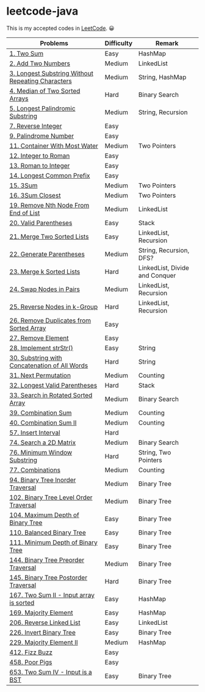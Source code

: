 # leetcode-java

This is my accepted codes in [LeetCode](https://leetcode.com/). 😀

Problems | Difficulty | Remark
------ | ----- | -----
[1. Two Sum](https://leetcode.com/problems/two-sum/description/) | Easy | HashMap
[2. Add Two Numbers](https://leetcode.com/problems/add-two-numbers/description/) | Medium | LinkedList
[3. Longest Substring Without Repeating Characters](https://leetcode.com/problems/longest-substring-without-repeating-characters/description/) | Medium | String, HashMap 
[4. Median of Two Sorted Arrays](https://leetcode.com/problems/median-of-two-sorted-arrays/description/)| Hard | Binary Search
[5. Longest Palindromic Substring](https://leetcode.com/problems/longest-palindromic-substring/description/) | Medium | String, Recursion
[7. Reverse Integer](https://leetcode.com/problems/reverse-integer/description/) | Easy |
[9. Palindrome Number](https://leetcode.com/problems/palindrome-number/description/)| Easy |
[11. Container With Most Water](https://leetcode.com/problems/container-with-most-water/description/) | Medium | Two Pointers
[12. Integer to Roman](https://leetcode.com/problems/integer-to-roman/description/)| Easy
[13. Roman to Integer](https://leetcode.com/problems/roman-to-integer/description/)| Easy
[14. Longest Common Prefix](https://leetcode.com/problems/longest-common-prefix/description/) | Easy | 
[15. 3Sum](https://leetcode.com/problems/3sum/description/) | Medium | Two Pointers
[16. 3Sum Closest](https://leetcode.com/problems/3sum-closest/description/) | Medium | Two Pointers
[19. Remove Nth Node From End of List](https://leetcode.com/problems/remove-nth-node-from-end-of-list/description/) | Medium | LinkedList
[20. Valid Parentheses](https://leetcode.com/problems/valid-parentheses/description/)| Easy | Stack
[21. Merge Two Sorted Lists](https://leetcode.com/problems/merge-two-sorted-lists/description/) | Easy | LinkedList, Recursion
[22. Generate Parentheses](https://leetcode.com/problems/generate-parentheses/description/) | Medium | String, Recursion, DFS?
[23. Merge k Sorted Lists](https://leetcode.com/problems/merge-k-sorted-lists/description/) | Hard | LinkedList, Divide and Conquer
[24. Swap Nodes in Pairs](https://leetcode.com/problems/swap-nodes-in-pairs/description/) | Medium | LinkedList, Recursion
[25. Reverse Nodes in k-Group](https://leetcode.com/problems/reverse-nodes-in-k-group/description/) | Hard | LinkedList, Recursion
[26. Remove Duplicates from Sorted Array](https://leetcode.com/problems/remove-duplicates-from-sorted-array/description/) | Easy |
[27. Remove Element](https://leetcode.com/problems/remove-element/description/) | Easy
[28. Implement strStr()](https://leetcode.com/problems/implement-strstr/description/) | Easy | String
[30. Substring with Concatenation of All Words](https://leetcode.com/problems/substring-with-concatenation-of-all-words/description/) | Hard | String
[31. Next Permutation](https://leetcode.com/problems/next-permutation/description/) | Medium | Counting
[32. Longest Valid Parentheses](https://leetcode.com/problems/longest-valid-parentheses/description/) | Hard | Stack
[33. Search in Rotated Sorted Array](https://leetcode.com/problems/search-in-rotated-sorted-array/description/) | Medium | Binary Search
[39. Combination Sum](https://leetcode.com/problems/combination-sum/) | Medium | Counting
[40. Combination Sum II](https://leetcode.com/problems/combination-sum-ii/) | Medium | Counting
[57. Insert Interval](https://leetcode.com/problems/insert-interval/description/) | Hard  
[74. Search a 2D Matrix](https://leetcode.com/problems/search-a-2d-matrix/description/) | Medium | Binary Search
[76. Minimum Window Substring](https://leetcode.com/problems/minimum-window-substring/description/) | Hard | String, Two Pointers
[77. Combinations](https://leetcode.com/problems/combinations/description/) | Medium | Counting
[94. Binary Tree Inorder Traversal](https://leetcode.com/problems/binary-tree-inorder-traversal/description/) | Medium | Binary Tree
[102. Binary Tree Level Order Traversal](https://leetcode.com/problems/binary-tree-level-order-traversal/description/) | Medium | Binary Tree 
[104. Maximum Depth of Binary Tree](https://leetcode.com/problems/maximum-depth-of-binary-tree/description/) | Easy | Binary Tree 
[110. Balanced Binary Tree](https://leetcode.com/problems/balanced-binary-tree/description/) | Easy | Binary Tree 
[111. Minimum Depth of Binary Tree](https://leetcode.com/problems/minimum-depth-of-binary-tree/description/) | Easy | Binary Tree 
[144. Binary Tree Preorder Traversal](https://leetcode.com/problems/binary-tree-preorder-traversal/description/) | Medium | Binary Tree 
[145. Binary Tree Postorder Traversal](https://leetcode.com/problems/binary-tree-postorder-traversal/description/) | Hard | Binary Tree 
[167. Two Sum II - Input array is sorted](https://leetcode.com/problems/two-sum-ii-input-array-is-sorted/description/) | Easy | HashMap 
[169. Majority Element](https://leetcode.com/problems/majority-element/description/) | Easy | HashMap
[206. Reverse Linked List](https://leetcode.com/problems/reverse-linked-list/description/) | Easy | LinkedList 
[226. Invert Binary Tree](https://leetcode.com/problems/invert-binary-tree/description/) | Easy | Binary Tree
[229. Majority Element II](https://leetcode.com/problems/majority-element-ii/description/) | Medium | HashMap 
[412. Fizz Buzz](https://leetcode.com/problems/fizz-buzz/description/) | Easy | 
[458. Poor Pigs](https://leetcode.com/problems/poor-pigs/description/) | Easy | 
[653. Two Sum IV - Input is a BST](https://leetcode.com/problems/two-sum-iv-input-is-a-bst/description/) | Easy | Binary Tree
